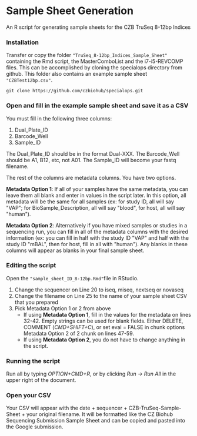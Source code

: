 # Sample Sheet Generation
An R script for generating sample sheets for the CZB TruSeq 8-12bp Indices

### Installation
Transfer or copy the folder `"TruSeq_8-12bp_Indices_Sample_Sheet"` containing the Rmd script, the MasterComboList and the i7-i5-REVCOMP files. This can be accomplished by cloning the specialops directory from github. This folder also contains an example sample sheet `"CZBTest12bp.csv"`.

```
git clone https://github.com/czbiohub/specialops.git
```

### Open and fill in the example sample sheet and save it as a CSV

You must fill in the following three columns:
1. Dual_Plate_ID
2. Barcode_Well
3. Sample_ID

The Dual_Plate_ID should be in the format Dual-XXX. The Barcode_Well should be A1, B12, etc, not A01. The Sample_ID will become your fastq filename.

The rest of the columns are metadata columns. You have two options.

**Metadata Option 1**: If all of your samples have the same metadata, you can leave them all blank and enter in values in the script later. In this option, all metadata will be the same for all samples (ex: for study ID, all will say "VAP"; for BioSample_Description, all will say "blood", for host, all will say "human").

**Metadata Option 2**: Alternatively if you have mixed samples or studies in a sequencing run, you can fill in all of the metadata columns with the desired information (ex: you can fill in half with the study ID "VAP" and half with the study ID "mBAL", then for host, fill in all with "human"). Any blanks in these columns will appear as blanks in your final sample sheet.

### Editing the script

Open the `"sample_sheet_ID_8-12bp.Rmd"`file in RStudio.

1. Change the sequencer on Line 20 to iseq, miseq, nextseq or novaseq
2. Change the filename on Line 25 to the name of your sample sheet CSV that you prepared
3. Pick Metadata Option 1 or 2 from above
    * If using **Metadata Option 1**, fill in the values for the metadata on lines 32-42. Empty strings can be used for blank fields. Either DELETE, COMMENT (*CMD+SHIFT+C*), or set eval = FALSE in chunk options Metadata Option 2 of 2 chunk on lines 47-59.
    * If using **Metadata Option 2**, you do not have to change anything in the script.

### Running the script

Run all by typing *OPTION+CMD+R*, or by clicking *Run -> Run All* in the upper right of the document.

### Open your CSV

Your CSV will appear with the date + sequencer + CZB-TruSeq-Sample-Sheet + your original filename. It will be formatted like the CZ Biohub Sequencing Submission Sample Sheet and can be copied and pasted into the Google submission.
